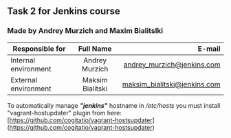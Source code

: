 ## Task 2 for Jenkins course
### Made by **Andrey Murzich** and **Maxim Bialitslki**

| Responsible for     |      Full Name   |        E-mail               |
| ------------------- | :--------------: | --------------------------: |
|Internal environment | Andrey Murzich   | andrey_murzich@jenkins.com  |
|External environment | Maksim Bialitski | maksim_bialitski@jenkins.com|  

To automatically manage  **_"jenkins"_** hostname in *_/etc/hosts_* you must install "vagrant-hostupdater" plugin from here: [https://github.com/cogitatio/vagrant-hostsupdater] (https://github.com/cogitatio/vagrant-hostsupdater)
